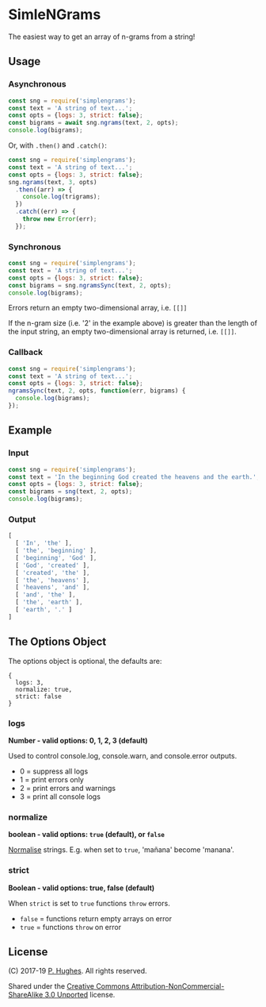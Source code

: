 # SimleNGrams

The easiest way to get an array of n-grams from a string!

## Usage

### Asynchronous
```javascript
const sng = require('simplengrams');
const text = 'A string of text...';
const opts = {logs: 3, strict: false};
const bigrams = await sng.ngrams(text, 2, opts);
console.log(bigrams);
```

Or, with `.then()` and `.catch()`:

```javascript
const sng = require('simplengrams');
const text = 'A string of text...';
const opts = {logs: 3, strict: false};
sng.ngrams(text, 3, opts)
  .then((arr) => {
    console.log(trigrams);
  })
  .catch((err) => {
    throw new Error(err);
  });

```

### Synchronous
```javascript
const sng = require('simplengrams');
const text = 'A string of text...';
const opts = {logs: 3, strict: false};
const bigrams = sng.ngramsSync(text, 2, opts);
console.log(bigrams);
```

Errors return an empty two-dimensional array, i.e. `[[]]`

If the n-gram size (i.e. '2' in the example above) is greater than the length of the input string, an empty two-dimensional array is returned, i.e. `[[]]`.

### Callback
```javascript
const sng = require('simplengrams');
const text = 'A string of text...';
const opts = {logs: 3, strict: false};
ngramsSync(text, 2, opts, function(err, bigrams) {
  console.log(bigrams);
});
```

## Example
### Input
```javascript
const sng = require('simplengrams');
const text = 'In the beginning God created the heavens and the earth.';
const opts = {logs: 3, strict: false};
const bigrams = sng(text, 2, opts);
console.log(bigrams);
```

### Output
```javascript
[
  [ 'In', 'the' ],
  [ 'the', 'beginning' ],
  [ 'beginning', 'God' ],
  [ 'God', 'created' ],
  [ 'created', 'the' ],
  [ 'the', 'heavens' ],
  [ 'heavens', 'and' ],
  [ 'and', 'the' ],
  [ 'the', 'earth' ],
  [ 'earth', '.' ]
]
```

## The Options Object
The options object is optional, the defaults are:
```
{
  logs: 3,
  normalize: true,
  strict: false
}
```

### logs
**Number - valid options: 0, 1, 2, 3 (default)**

Used to control console.log, console.warn, and console.error outputs.
* 0 = suppress all logs
* 1 = print errors only
* 2 = print errors and warnings
* 3 = print all console logs

### normalize
**boolean - valid options: `true` (default), or `false`**

[Normalise](https://developer.mozilla.org/en-US/docs/Web/JavaScript/Reference/Global_Objects/String/normalize) strings. E.g. when set to `true`, 'mañana' become 'manana'.

### strict
**Boolean - valid options: true, false (default)**

When `strict` is set to `true` functions `throw` errors.
* `false` = functions return empty arrays on error
* `true`  = functions `throw` on error

## License
(C) 2017-19 [P. Hughes](https://www.phugh.es). All rights reserved.

Shared under the [Creative Commons Attribution-NonCommercial-ShareAlike 3.0 Unported](http://creativecommons.org/licenses/by-nc-sa/3.0/) license.